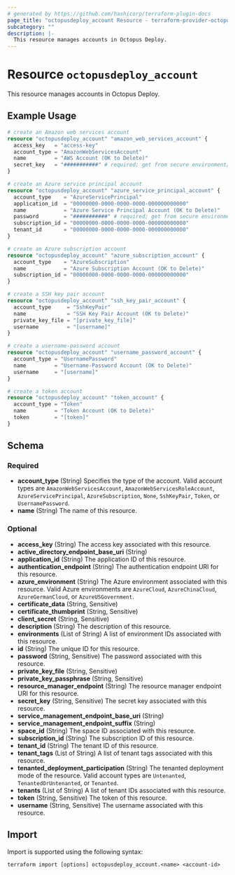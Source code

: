 ```yaml
---
# generated by https://github.com/hashicorp/terraform-plugin-docs
page_title: "octopusdeploy_account Resource - terraform-provider-octopusdeploy"
subcategory: ""
description: |-
  This resource manages accounts in Octopus Deploy.
---
```


# Resource `octopusdeploy_account`

This resource manages accounts in Octopus Deploy.

## Example Usage

```terraform
# create an Amazon web services account
resource "octopusdeploy_account" "amazon_web_services_account" {
  access_key   = "access-key"
  account_type = "AmazonWebServicesAccount"
  name         = "AWS Account (OK to Delete)"
  secret_key   = "###########" # required; get from secure environment/store
}

# create an Azure service principal account
resource "octopusdeploy_account" "azure_service_principal_account" {
  account_type    = "AzureServicePrincipal"
  application_id  = "00000000-0000-0000-0000-000000000000"
  name            = "Azure Service Principal Account (OK to Delete)"
  password        = "###########" # required; get from secure environment/store
  subscription_id = "00000000-0000-0000-0000-000000000000"
  tenant_id       = "00000000-0000-0000-0000-000000000000"
}

# create an Azure subscription account
resource "octopusdeploy_account" "azure_subscription_account" {
  account_type    = "AzureSubscription"
  name            = "Azure Subscription Account (OK to Delete)"
  subscription_id = "00000000-0000-0000-0000-000000000000"
}

# create a SSH key pair account
resource "octopusdeploy_account" "ssh_key_pair_account" {
  account_type     = "SshKeyPair"
  name             = "SSH Key Pair Account (OK to Delete)"
  private_key_file = "[private_key_file]"
  username         = "[username]"
}

# create a username-password account
resource "octopusdeploy_account" "username_password_account" {
  account_type = "UsernamePassword"
  name         = "Username-Password Account (OK to Delete)"
  username     = "[username]"
}

# create a token account
resource "octopusdeploy_account" "token_account" {
  account_type = "Token"
  name         = "Token Account (OK to Delete)"
  token        = "[token]"
}
```

<!-- schema generated by tfplugindocs -->
## Schema

### Required

- **account_type** (String) Specifies the type of the account. Valid account types are `AmazonWebServicesAccount`, `AmazonWebServicesRoleAccount`, `AzureServicePrincipal`, `AzureSubscription`, `None`, `SshKeyPair`, `Token`, or `UsernamePassword`.
- **name** (String) The name of this resource.

### Optional

- **access_key** (String) The access key associated with this resource.
- **active_directory_endpoint_base_uri** (String)
- **application_id** (String) The application ID of this resource.
- **authentication_endpoint** (String) The authentication endpoint URI for this resource.
- **azure_environment** (String) The Azure environment associated with this resource. Valid Azure environments are `AzureCloud`, `AzureChinaCloud`, `AzureGermanCloud`, or `AzureUSGovernment`.
- **certificate_data** (String, Sensitive)
- **certificate_thumbprint** (String, Sensitive)
- **client_secret** (String, Sensitive)
- **description** (String) The description of this resource.
- **environments** (List of String) A list of environment IDs associated with this resource.
- **id** (String) The unique ID for this resource.
- **password** (String, Sensitive) The password associated with this resource.
- **private_key_file** (String, Sensitive)
- **private_key_passphrase** (String, Sensitive)
- **resource_manager_endpoint** (String) The resource manager endpoint URI for this resource.
- **secret_key** (String, Sensitive) The secret key associated with this resource.
- **service_management_endpoint_base_uri** (String)
- **service_management_endpoint_suffix** (String)
- **space_id** (String) The space ID associated with this resource.
- **subscription_id** (String) The subscription ID of this resource.
- **tenant_id** (String) The tenant ID of this resource.
- **tenant_tags** (List of String) A list of tenant tags associated with this resource.
- **tenanted_deployment_participation** (String) The tenanted deployment mode of the resource. Valid account types are `Untenanted`, `TenantedOrUntenanted`, or `Tenanted`.
- **tenants** (List of String) A list of tenant IDs associated with this resource.
- **token** (String, Sensitive) The token of this resource.
- **username** (String, Sensitive) The username associated with this resource.

## Import

Import is supported using the following syntax:

```shell
terraform import [options] octopusdeploy_account.<name> <account-id>
```
